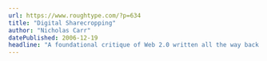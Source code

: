 ```yaml
---
url: https://www.roughtype.com/?p=634
title: "Digital Sharecropping"
author: "Nicholas Carr"
datePublished: 2006-12-19
headline: "A foundational critique of Web 2.0 written all the way back in 2006. Carr's analysis of our relationship to social media platforms is every bit as relevant now as it was then."
---
```

